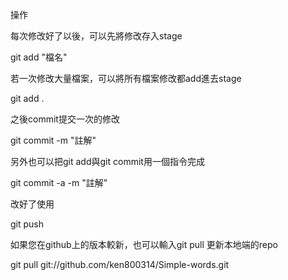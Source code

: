 操作

每次修改好了以後，可以先將修改存入stage

git add "檔名"

若一次修改大量檔案，可以將所有檔案修改都add進去stage

git add .

之後commit提交一次的修改

git commit -m "註解"

另外也可以把git add與git commit用一個指令完成

git commit -a -m "註解"

改好了使用

git push

如果您在github上的版本較新，也可以輸入git pull 更新本地端的repo

git pull git://github.com/ken800314/Simple-words.git
